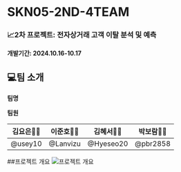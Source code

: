 # SKN05-2ND-4TEAM

### 📈2차 프로젝트: 전자상거래 고객 이탈 분석 및 예측 <br>
 **개발기간: 2024.10.16-10.17**

## 💻팀 소개
**팀명**


**팀원**

|  **김요은👩‍💻** |  **이준호👨‍💻** |  **김혜서👩‍💻** |  **박보람👩‍💻** |
|:---------:|:---------:|:---------:|:-----------:|
| @usey10 | @Lanvizu | @Hyeseo20 |  @pbr2858 |

##프로젝트 개요
![프로젝트 개요](https://www.google.com/url?sa=i&url=https%3A%2F%2Fwww.joongang.co.kr%2Farticle%2F25063387&psig=AOvVaw1XcRDA65Flv1z1icdLj5Ny&ust=1729218916445000&source=images&cd=vfe&opi=89978449&ved=0CBQQjRxqFwoTCJDr_8uwlIkDFQAAAAAdAAAAABAW)



